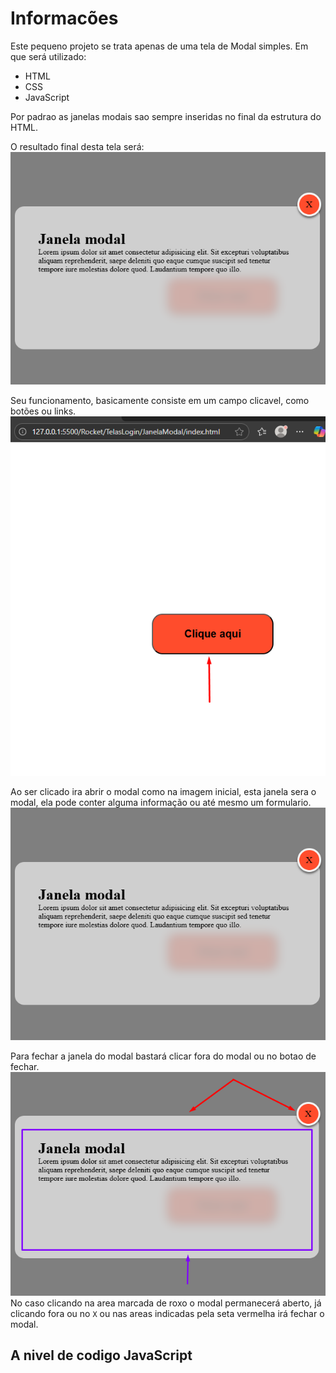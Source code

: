 # Informacões

Este pequeno projeto se trata apenas de uma tela de Modal simples.
Em que será utilizado:
- HTML
- CSS
- JavaScript

Por padrao as janelas modais sao sempre inseridas no final da estrutura do HTML.

O resultado final desta tela será:
<img src='./imgs/img03.png'>

Seu funcionamento, basicamente consiste em um campo clicavel, como botões ou links.
<img src='./imgs/img01.png'></br>

Ao ser clicado ira abrir o modal como na imagem inicial, esta janela sera o modal, ela pode conter alguma informação ou até mesmo um formulario.
<img src='./imgs/img03.png'>

Para fechar a janela do modal bastará clicar fora do modal ou no botao de fechar.
<img src='./imgs/img02.png'>
No caso clicando na area marcada de roxo o modal permanecerá aberto, já clicando fora ou no `X` ou nas areas indicadas pela seta vermelha irá fechar o modal.

<h2> A nivel de codigo JavaScript</h2>